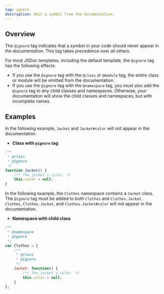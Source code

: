 ```yaml
---
tag: ignore
description: Omit a symbol from the documentation.
---
```


## Overview

The `@ignore` tag indicates that a symbol in your code should never appear in the documentation.
This tag takes precedence over all others.

For most JSDoc templates, including the default template, the `@ignore` tag has the following
effects:

+ If you use the `@ignore` tag with the `@class` or `@module` tag, the entire class or module will
be omitted from the documentation.
+ If you use the `@ignore` tag with the `@namespace` tag, you must also add the `@ignore` tag to any
child classes and namespaces. Otherwise, your documentation will show the child classes and
namespaces, but with incomplete names.


## Examples

In the following example, `Jacket` and `Jacket#color` will not appear in the documentation.

- **Class with `@ignore` tag**

```js
/**
 * @class
 * @ignore
 */
function Jacket() {
    /** The jacket's color. */
    this.color = null;
}
```


In the following example, the `Clothes` namespace contains a `Jacket` class. The `@ignore` tag must
be added to both `Clothes` and `Clothes.Jacket`. `Clothes`, `Clothes.Jacket`, and
`Clothes.Jacket#color` will not appear in the documentation.

- **Namespace with child class**

```js
/**
 * @namespace
 * @ignore
 */
var Clothes = {
    /**
     * @class
     * @ignore
     */
    Jacket: function() {
        /** The jacket's color. */
        this.color = null;
    }
};
```

